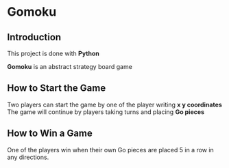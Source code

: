 # Gomoku
## Introduction
This project is done with **Python**

**Gomoku** is an abstract strategy board game
## How to Start the Game
Two players can start the game by one of the player writing **x y coordinates**
The game will continue by players taking turns and placing **Go pieces**
## How to Win a Game
One of the players win when their own Go pieces are placed 5 in a row in any directions.
